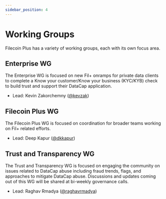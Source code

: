 ```yaml
---
sidebar_position: 4
---
```


# Working Groups

Filecoin Plus has a variety of working groups, each with its own focus area.

## Enterprise WG

The Enterprise WG is focused on new Fil+ onramps for private data clients to complete a Know your customer/Know your business (KYC/KYB) check to build trust and support their DataCap application.

- Lead: Kevin Zakorchemny ([@kevzak](https://github.com/kevzak))
<!-- - Meetings:
  - [Calendar](/)
  - [Notes](/)
  - [Recordings](/) -->

## Filecoin Plus WG

The Filecoin Plus WG is focused on coordination for broader teams working on Fil+ related efforts.

- Lead: Deep Kapur ([@dkkapur](https://github.com/dkkapur))
<!-- - Meetings:
  - [Calendar](/)
  - [Notes](/)
  - [Recordings](/) -->

## Trust and Transparency WG

The Trust and Transparency WG is focused on engaging the community on issues related to DataCap abuse including fraud trends, flags, and approaches to mitigate DataCap abuse. Discussions and updates coming out of this WG will be shared at bi-weekly governance calls.

- Lead: Raghav Rmadya ([@raghavrmadya](https://github.com/raghavrmadya))
<!-- - Meetings:
  - [Calendar](/)
  - [Notes](/)
  - [Recordings](/) -->
